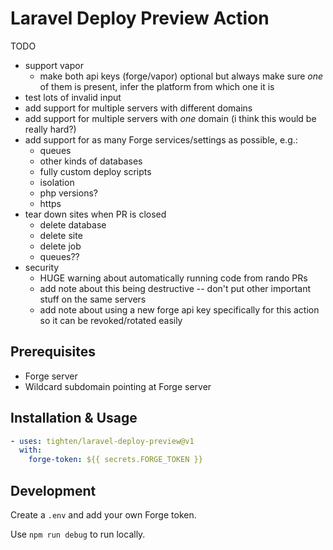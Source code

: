 # Laravel Deploy Preview Action

TODO
- support vapor
    - make both api keys (forge/vapor) optional but always make sure _one_ of them is present, infer the platform from which one it is
- test lots of invalid input
- add support for multiple servers with different domains
- add support for multiple servers with _one_ domain (i think this would be really hard?)
- add support for as many Forge services/settings as possible, e.g.:
    - queues
    - other kinds of databases
    - fully custom deploy scripts
    - isolation
    - php versions?
    - https
- tear down sites when PR is closed
    - delete database
    - delete site
    - delete job
    - queues??
- security
    - HUGE warning about automatically running code from rando PRs
    - add note about this being destructive -- don't put other important stuff on the same servers
    - add note about using a new forge api key specifically for this action so it can be revoked/rotated easily

## Prerequisites

- Forge server
- Wildcard subdomain pointing at Forge server

## Installation & Usage

```yml
- uses: tighten/laravel-deploy-preview@v1
  with:
    forge-token: ${{ secrets.FORGE_TOKEN }}
```

## Development

Create a `.env` and add your own Forge token.

Use `npm run debug` to run locally.
